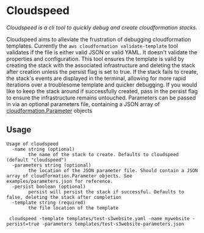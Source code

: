 # Cloudspeed

*Cloudspeed is a cli tool to quickly debug and create cloudformation stacks.*

Cloudspeed aims to alleviate the frustration of debugging cloudformation templates. Currently the `aws cloudformation validate-template` tool validates if the file is either valid JSON or valid YAML. It doesn't validate the properties and configuration. This tool ensures the template is valid by creating the stack with the associated infrastructure and deleting the stack after creation unless the persist flag is set to true. If the stack fails to create, the stack's events are displayed in the terminal, allowing for more rapid iterations over a troublesome template and quicker debugging. If you would like to keep the stack around if successfully created, pass in the persist flag to ensure the infrastructure remains untouched. Parameters can be passed in via an optional parameters file, containing a JSON array of [cloudformation.Parameter](https://docs.aws.amazon.com/sdk-for-go/api/service/cloudformation/#Parameter) objects

## Usage 
```
Usage of cloudspeed
  -name string (optional)
        the name of the stack to create. Defaults to cloudspeed (default "cloudspeed")
  -parameters string (optional)
        the location of the JSON parameter file. Should contain a JSON array of cloudformation.Parameter objects. See examples/parameters.json for reference. 
  -persist boolean (optional)
        persist will persist the stack if successful. Defaults to false, deleting the stack after completion
  -template string (required)
        the file location of the template
```


` cloudspeed -template templates/test-s3website.yaml -name mywebsite -persist=true -parameters templates/test-s3website-parameters.json`
